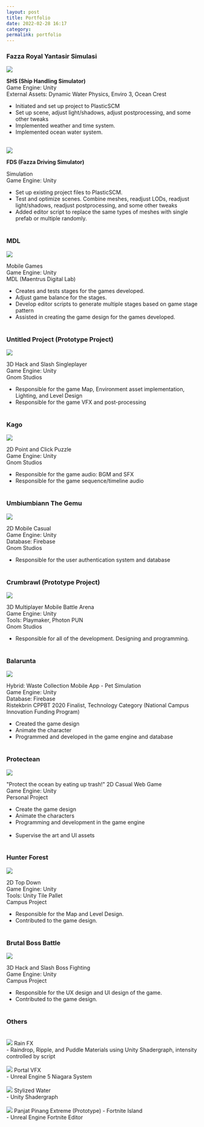 ```yaml
---
layout: post
title: Portfolio‎
date: 2022-02-28 16:17
category:
permalink: portfolio
---
```

### **Fazza Royal Yantasir Simulasi**<br>

<img src="/images/fulls/shipweather.gif" class="fit image">

**SHS (Ship Handling Simulator)**<br>
Game Engine: Unity<br>
External Assets: Dynamic Water Physics, Enviro 3, Ocean Crest<br>
- Initiated and set up project to PlasticSCM<br>
- Set up scene, adjust light/shadows, adjust postprocessing, and some other tweaks<br>
- Implemented weather and time system.<br>
- Implemented ocean water system.<br><br>

<img src="/images/fulls/fds.gif" class="fit image">

**FDS (Fazza Driving Simulator)**<br>

Simulation<br>
Game Engine: Unity<br>
- Set up existing project files to PlasticSCM.<br>
- Test and optimize scenes. Combine meshes, readjust LODs, readjust light/shadows, readjust postprocessing, and some other tweaks<br>
- Added editor script to replace the same types of meshes with single prefab or multiple randomly.<br><br>

### **MDL**<br>

<img src="/images/fulls/grid mdl.png" class="fit image">

Mobile Games<br>
Game Engine: Unity<br>
MDL (Maentrus Digital Lab)<br>
- Creates and tests stages for the games developed.<br>
- Adjust game balance for the stages.<br>
- Develop editor scripts to generate multiple stages based on game stage pattern<br>
- Assisted in creating the game design for the games developed.<br><br>

### **Untitled Project** (Prototype Project)<br>

<img src="/images/fulls/projectp.png" class="fit image">

3D Hack and Slash Singleplayer<br>
Game Engine: Unity<br>
Gnom Studios<br>
- Responsible for the game Map, Environment asset implementation, Lighting, and Level Design<br>
- Responsible for the game VFX and post-processing <br><br>

### **Kago**<br>

<img src="/images/fulls/kago.png" class="fit image">

2D Point and Click Puzzle<br>
Game Engine: Unity<br>
Gnom Studios<br>
- Responsible for the game audio: BGM and SFX<br>
- Responsible for the game sequence/timeline audio<br><br>

### **Umbiumbiann The Gemu**<br>

<img src="/images/fulls/umbi.jpg" class="fit image"><br>

2D Mobile Casual<br>
Game Engine: Unity<br>
Database: Firebase<br>
Gnom Studios<br>
- Responsible for the user authentication system and database<br><br>

### **Crumbrawl** (Prototype Project)<br>

<img src="/images/fulls/crumbrawl.gif" class="fit image">

3D Multiplayer Mobile Battle Arena<br>
Game Engine: Unity<br>
Tools: Playmaker, Photon PUN<br>
Gnom Studios<br>
- Responsible for all of the development. Designing and programming.<br><br>

### **Balarunta**<br>

<img src="/images/fulls/balarunta.png" class="fit image">

Hybrid: Waste Collection Mobile App - Pet Simulation<br>
Game Engine: Unity<br>
Database: Firebase<br>
Ristekbrin CPPBT 2020 Finalist, Technology Category (National Campus Innovation Funding Program)<br>
- Created the game design<br>
- Animate the character<br>
- Programmed and developed in the game engine and database<br><br>

### **Protectean**<br>

<img src="/images/fulls/protectean.png" class="fit image">

"Protect the ocean by eating up trash!"
2D Casual Web Game<br>
Game Engine: Unity<br>
Personal Project<br>
- Create the game design<br>
- Animate the characters<br>
- Programming and development in the game engine<br><br>
- Supervise the art and UI assets<br><br>

### **Hunter Forest**<br>

<img src="/images/fulls/hfmap.png" class="fit image">

2D Top Down<br>
Game Engine: Unity<br>
Tools: Unity Tile Pallet<br>
Campus Project<br>
- Responsible for the Map and Level Design.<br>
- Contributed to the game design.<br><br>

### **Brutal Boss Battle**<br>

<img src="/images/fulls/bbb.gif" class="fit image">

3D Hack and Slash Boss Fighting<br>
Game Engine: Unity<br>
Campus Project<br>
- Responsible for the UX design and UI design of the game.<br>
- Contributed to the game design.<br><br>

### **Others**<br><br>
<img src="/images/fulls/rainFX.gif" class="fit image">
Rain FX<br>
- Raindrop, Ripple, and Puddle Materials using Unity Shadergraph, intensity controlled by script<br><br>
<img src="/images/fulls/portal_vfx.gif" class="fit image">
Portal VFX<br>
- Unreal Engine 5 Niagara System<br><br>
<img src="/images/fulls/stylizedwater_shader.gif" class="fit image">
Stylized Water<br>
- Unity Shadergraph<br><br>
<img src="/images/fulls/uefn1.gif" class="fit image">
Panjat Pinang Extreme (Prototype) - Fortnite Island<br>
- Unreal Engine Fortnite Editor<br><br>
